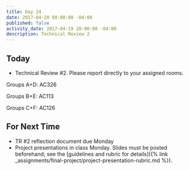```yaml
---
title: Day 24
date: 2017-04-20 00:00:00 -04:00
published: false
activity_date: 2017-04-19 20:00:00 -04:00
description: Technical Review 2
---
```


## Today

* Technical Review #2. Please report directly to your assigned rooms.

Groups A+D: AC326

Groups B+E: AC113

Groups C+F: AC126



## For Next Time

* TR #2 reflection document due Monday
* Project presentations in class Monday. Slides must be posted beforehand; see the [guidelines and rubric for details]({% link _assignments/final-project/project-presentation-rubric.md %}).



